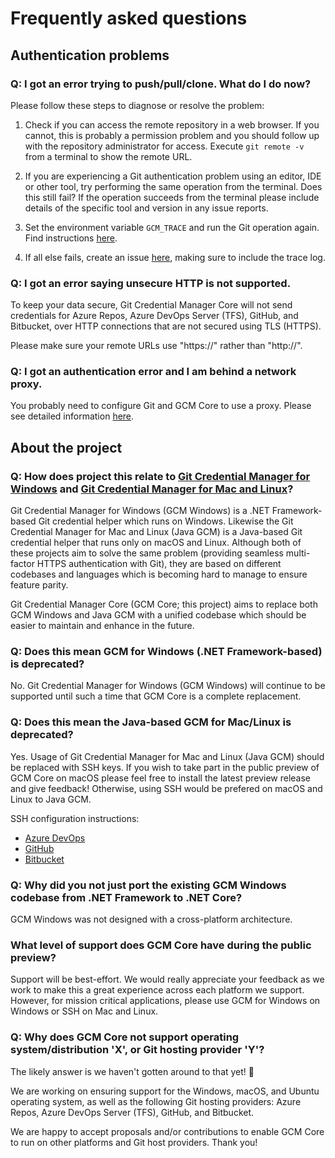 # Frequently asked questions

## Authentication problems

### Q: I got an error trying to push/pull/clone. What do I do now?

Please follow these steps to diagnose or resolve the problem:

1. Check if you can access the remote repository in a web browser. If you cannot, this is probably a permission problem and you should follow up with the repository administrator for access. Execute `git remote -v` from a terminal to show the remote URL.

1. If you are experiencing a Git authentication problem using an editor, IDE or other tool, try performing the same operation from the terminal. Does this still fail? If the operation succeeds from the terminal please include details of the specific tool and version in any issue reports.

1. Set the environment variable `GCM_TRACE` and run the Git operation again. Find instructions [here](environment.md#GCM_TRACE).

1. If all else fails, create an issue [here](https://github.com/Microsoft/Git-Credential-Manager-Core/issues/create), making sure to include the trace log.

### Q: I got an error saying unsecure HTTP is not supported.

To keep your data secure, Git Credential Manager Core will not send credentials for Azure Repos, Azure DevOps Server (TFS), GitHub, and Bitbucket, over HTTP connections that are not secured using TLS (HTTPS).

Please make sure your remote URLs use "https://" rather than "http://".

### Q: I got an authentication error and I am behind a network proxy.

You probably need to configure Git and GCM Core to use a proxy. Please see detailed information [here](https://aka.ms/gcmcore-httpproxy).

## About the project

### Q: How does project this relate to [Git Credential Manager for Windows](https://github.com/Microsoft/Git-Credential-Manager-for-Windows) and [Git Credential Manager for Mac and Linux](https://github.com/Microsoft/Git-Credential-Manager-for-Mac-and-Linux)?

Git Credential Manager for Windows (GCM Windows) is a .NET Framework-based Git credential helper which runs on Windows.
Likewise the Git Credential Manager for Mac and Linux (Java GCM) is a Java-based Git credential helper that runs only on macOS and Linux. Although both of these projects aim to solve the same problem (providing seamless multi-factor HTTPS authentication with Git), they are based on different codebases and languages which is becoming hard to manage to ensure feature parity.

Git Credential Manager Core (GCM Core; this project) aims to replace both GCM Windows and Java GCM with a unified codebase which should be easier to maintain and enhance in the future.

### Q: Does this mean GCM for Windows (.NET Framework-based) is deprecated?

No. Git Credential Manager for Windows (GCM Windows) will continue to be supported until such a time that GCM Core is a complete replacement.

### Q: Does this mean the Java-based GCM for Mac/Linux is deprecated?

Yes. Usage of Git Credential Manager for Mac and Linux (Java GCM) should be replaced with SSH keys. If you wish to take part in the public preview of GCM Core on macOS please feel free to install the latest preview release and give feedback! Otherwise, using SSH would be prefered on macOS and Linux to Java GCM.

SSH configuration instructions:

- [Azure DevOps](https://docs.microsoft.com/en-us/azure/devops/repos/git/use-ssh-keys-to-authenticate?view=azure-devops)
- [GitHub](https://help.github.com/en/articles/connecting-to-github-with-ssh)
- [Bitbucket](https://confluence.atlassian.com/bitbucket/ssh-keys-935365775.html)

### Q: Why did you not just port the existing GCM Windows codebase from .NET Framework to .NET Core?

GCM Windows was not designed with a cross-platform architecture.

### What level of support does GCM Core have during the public preview?

Support will be best-effort. We would really appreciate your feedback as we work to make this a great experience across each platform we support. However, for mission critical applications, please use GCM for Windows on Windows or SSH on Mac and Linux.

### Q: Why does GCM Core not support operating system/distribution 'X', or Git hosting provider 'Y'?

The likely answer is we haven't gotten around to that yet! 🙂

We are working on ensuring support for the Windows, macOS, and Ubuntu operating system, as well as the following Git hosting providers: Azure Repos, Azure DevOps Server (TFS), GitHub, and Bitbucket.

We are happy to accept proposals and/or contributions to enable GCM Core to run on other platforms and Git host providers. Thank you!
